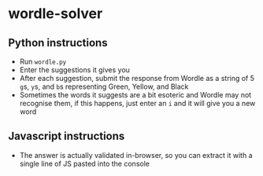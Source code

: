 # wordle-solver
## Python instructions
- Run `wordle.py`
- Enter the suggestions it gives you
- After each suggestion, submit the response from Wordle as a string of 5 `g`s, `y`s, and `b`s representing Green, Yellow, and Black
- Sometimes the words it suggests are a bit esoteric and Wordle may not recognise them, if this happens, just enter an `i` and it will give you a new word

## Javascript instructions
- The answer is actually validated in-browser, so you can extract it with a single line of JS pasted into the console
